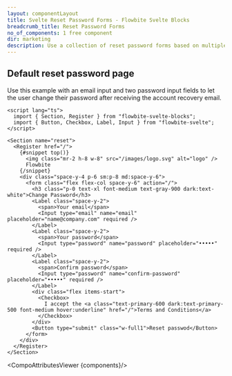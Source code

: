 ```yaml
---
layout: componentLayout
title: Svelte Reset Password Forms - Flowbite Svelte Blocks
breadcrumb_title: Reset Password Forms
no_of_components: 1 free component
dir: marketing
description: Use a collection of reset password forms based on multiple layouts to let your users change their password after going through the account recovery email.
---
```


<script>
  import { TableProp, TableDefaultRow, CompoAttributesViewer } from '../utils'
  const components = 'Register, Section'
</script>

## Default reset password page

Use this example with an email input and two password input fields to let the user change their password after receiving the account recovery email.

```svelte example
<script lang="ts">
  import { Section, Register } from "flowbite-svelte-blocks";
  import { Button, Checkbox, Label, Input } from "flowbite-svelte";
</script>

<Section name="reset">
  <Register href="/">
    {#snippet top()}
      <img class="mr-2 h-8 w-8" src="/images/logo.svg" alt="logo" />
      Flowbite
    {/snippet}
    <div class="space-y-4 p-6 sm:p-8 md:space-y-6">
      <form class="flex flex-col space-y-6" action="/">
        <h3 class="p-0 text-xl font-medium text-gray-900 dark:text-white">Change Password</h3>
        <Label class="space-y-2">
          <span>Your email</span>
          <Input type="email" name="email" placeholder="name@company.com" required />
        </Label>
        <Label class="space-y-2">
          <span>Your password</span>
          <Input type="password" name="password" placeholder="•••••" required />
        </Label>
        <Label class="space-y-2">
          <span>Confirm password</span>
          <Input type="password" name="confirm-password" placeholder="•••••" required />
        </Label>
        <div class="flex items-start">
          <Checkbox>
            I accept the <a class="text-primary-600 dark:text-primary-500 font-medium hover:underline" href="/">Terms and Conditions</a>
          </Checkbox>
        </div>
        <Button type="submit" class="w-full1">Reset passwod</Button>
      </form>
    </div>
  </Register>
</Section>
```

<CompoAttributesViewer {components}/>
